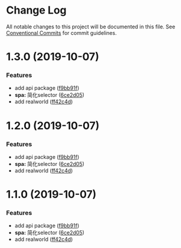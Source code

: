 # Change Log

All notable changes to this project will be documented in this file.
See [Conventional Commits](https://conventionalcommits.org) for commit guidelines.

# 1.3.0 (2019-10-07)


### Features

* add api package ([f9bb91f](https://github.com/hardfist/hardfist_tools/commit/f9bb91f))
* **spa:** 简化selector ([6ce2d05](https://github.com/hardfist/hardfist_tools/commit/6ce2d05))
* add realworld ([ff42c4d](https://github.com/hardfist/hardfist_tools/commit/ff42c4d))





# 1.2.0 (2019-10-07)


### Features

* add api package ([f9bb91f](https://github.com/hardfist/hardfist_tools/commit/f9bb91f))
* **spa:** 简化selector ([6ce2d05](https://github.com/hardfist/hardfist_tools/commit/6ce2d05))
* add realworld ([ff42c4d](https://github.com/hardfist/hardfist_tools/commit/ff42c4d))





# 1.1.0 (2019-10-07)


### Features

* add api package ([f9bb91f](https://github.com/hardfist/hardfist_tools/commit/f9bb91f))
* **spa:** 简化selector ([6ce2d05](https://github.com/hardfist/hardfist_tools/commit/6ce2d05))
* add realworld ([ff42c4d](https://github.com/hardfist/hardfist_tools/commit/ff42c4d))
